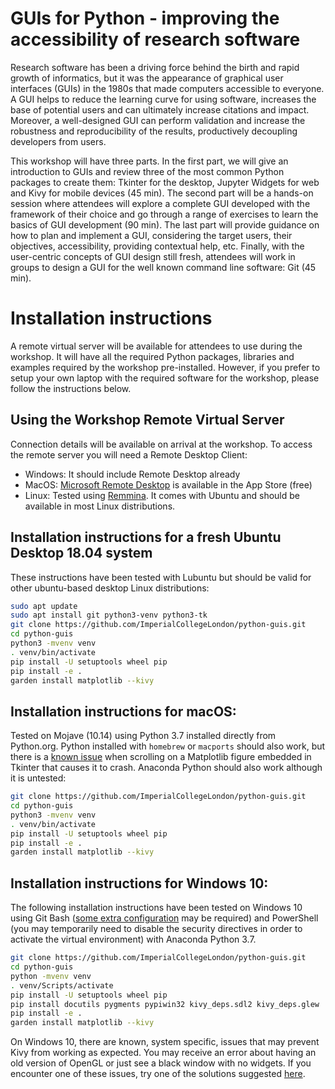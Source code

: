 # GUIs for Python - improving the accessibility of research software 
 
Research software has been a driving force behind the birth and rapid growth of informatics, but it was the appearance of graphical user interfaces (GUIs) in the 1980s that made computers accessible to everyone. A GUI helps to reduce the learning curve for using software, increases the base of potential users and can ultimately increase citations and impact. Moreover, a well-designed GUI can perform validation and increase the robustness and reproducibility of the results, productively decoupling developers from users. 
 
This workshop will have three parts. In the first part, we will give an introduction to GUIs and review three of the most common Python packages to create them: Tkinter for the desktop, Jupyter Widgets for web and Kivy for mobile devices (45 min). The second part will be a hands-on session where attendees will explore a complete GUI developed with the framework of their choice and go through a range of exercises to learn the basics of GUI development (90 min). The last part will provide guidance on how to plan and implement a GUI, considering the target users, their objectives, accessibility, providing contextual help, etc. Finally, with the user-centric concepts of GUI design still fresh, attendees will work in groups to design a GUI for the well known command line software: Git (45 min). 


# Installation instructions

A remote virtual server will be available for attendees to use during the workshop. It will have all the required Python packages, libraries and examples required by the workshop pre-installed. However, if you prefer to setup your own laptop with the required software for the workshop, please follow the instructions below. 

## Using the Workshop Remote Virtual Server

 Connection details will be available on arrival at the workshop. To access the remote server you will need a Remote Desktop Client:

- Windows: It should include Remote Desktop already
- MacOS: [Microsoft Remote Desktop](https://apps.apple.com/gb/app/microsoft-remote-desktop-10/id1295203466?mt=12) is available in the App Store (free)
- Linux: Tested using [Remmina](https://remmina.org). It comes with Ubuntu and should be available in most Linux distributions. 

## Installation instructions for a fresh Ubuntu Desktop 18.04 system

These instructions have been tested with Lubuntu but should be valid for other ubuntu-based desktop Linux distributions:

```bash
sudo apt update
sudo apt install git python3-venv python3-tk
git clone https://github.com/ImperialCollegeLondon/python-guis.git
cd python-guis
python3 -mvenv venv
. venv/bin/activate
pip install -U setuptools wheel pip
pip install -e .
garden install matplotlib --kivy
```

## Installation instructions for macOS:

Tested on Mojave (10.14) using Python 3.7 installed directly from Python.org. Python installed with `homebrew` or `macports` should also work, but there is a [known issue](https://github.com/matplotlib/matplotlib/issues/9637#issuecomment-515081488) when scrolling on a Matplotlib figure embedded in Tkinter that causes it to crash. Anaconda Python should also work although it is untested:

```bash
git clone https://github.com/ImperialCollegeLondon/python-guis.git
cd python-guis
python3 -mvenv venv
. venv/bin/activate
pip install -U setuptools wheel pip
pip install -e .
garden install matplotlib --kivy
```

## Installation instructions for Windows 10:

The following installation instructions have been tested on Windows 10 using Git Bash ([some extra configuration](https://stackoverflow.com/a/56170202/3778792) may be required) and PowerShell (you may temporarily need to disable the security directives in order to activate the virtual environment) with Anaconda Python 3.7.

```bash
git clone https://github.com/ImperialCollegeLondon/python-guis.git
cd python-guis
python -mvenv venv
. venv/Scripts/activate
pip install -U setuptools wheel pip
pip install docutils pygments pypiwin32 kivy_deps.sdl2 kivy_deps.glew
pip install -e .
garden install matplotlib --kivy
```

On Windows 10, there are known, system specific, issues that may prevent Kivy from working as expected. You may receive an error about having an old version of OpenGL or just see a black window with no widgets. If you encounter one of these issues, try one of the solutions suggested [here](https://stackoverflow.com/questions/52109670/cannot-display-anything-but-a-solid-color-window-with-kivy).

